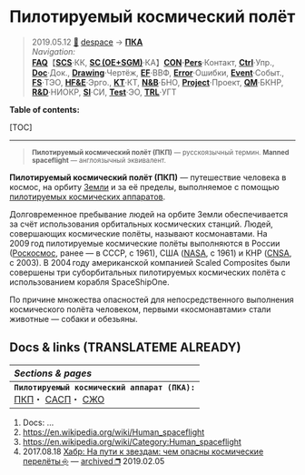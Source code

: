 # Пилотируемый космический полёт
> 2019.05.12 [🚀](../../index/index.md) [despace](index.md) → **[ПКА](sc.md)**  
> *Navigation:*  
> **[FAQ](faq.md)**【**[SCS](scs.md)**·КК, **[SC (OE+SGM)](sc.md)**·КА】**[CON](contact.md)·[Pers](person.md)**·Контакт, **[Ctrl](control.md)**·Упр., **[Doc](doc.md)**·Док., **[Drawing](drawing.md)**·Чертёж, **[EF](ef.md)**·ВВФ, **[Error](error.md)**·Ошибки, **[Event](event.md)**·Событ., **[FS](fs.md)**·ТЭО, **[HF&E](hfe.md)**·Эрго., **[KT](kt.md)**·КТ, **[N&B](nnb.md)**·БНО, **[Project](project.md)**·Проект, **[QM](qm.md)**·БКНР, **[R&D](rnd.md)**·НИОКР, **[SI](si.md)**·СИ, **[Test](test.md)**·ЭО, **[TRL](trl.md)**·УГТ

**Table of contents:**

[TOC]

---

> <small>**Пилотируемый космический полёт (ПКП)** — русскоязычный термин. **Manned spaceflight** — англоязычный эквивалент.</small>

**Пилотируемый космический полёт (ПКП)** — путешествие человека в космос, на орбиту [Земли](earth.md) и за её пределы, выполняемое с помощью [пилотируемых космических аппаратов](sc.md).

Долговременное пребывание людей на орбите Земли обеспечивается за счёт использования орбитальных космических станций. Людей, совершающих космические полёты, называют космонавтами. На 2009 год пилотируемые космические полёты выполняются в России ([Роскосмос](contact/roskosmos.md), ранее — в СССР, с 1961), США ([NASA](contact/nasa.md), с 1961) и КНР ([CNSA](contact/cnsa.md), с 2003). В 2004 году американской компанией Scaled Composites были совершены три суборбитальных пилотируемых космических полёта с использованием корабля SpaceShipOne.

По причине множества опасностей для непосредственного выполнения космического полёта человеком, первыми «космонавтами» стали животные — собаки и обезьяны.



## Docs & links (TRANSLATEME ALREADY)
|*Sections & pages*|
|:-|
|**`Пилотируемый космический аппарат (ПКА):`**<br> [ПКП](manned_sf.md)・ [САСП](les.md)・ [СЖО](ls.md)|

   1. Docs: …
   1. <https://en.wikipedia.org/wiki/Human_spaceflight>
   1. <https://en.wikipedia.org/wiki/Category:Human_spaceflight>
   1. 2017.08.18 [Хабр: На пути к звездам: чем опасны космические перелёты ⎆](https://habr.com/ru/company/asus/blog/406051/) — [archived ❐](f/archive/20170818_1.pdf) 2019.02.05
